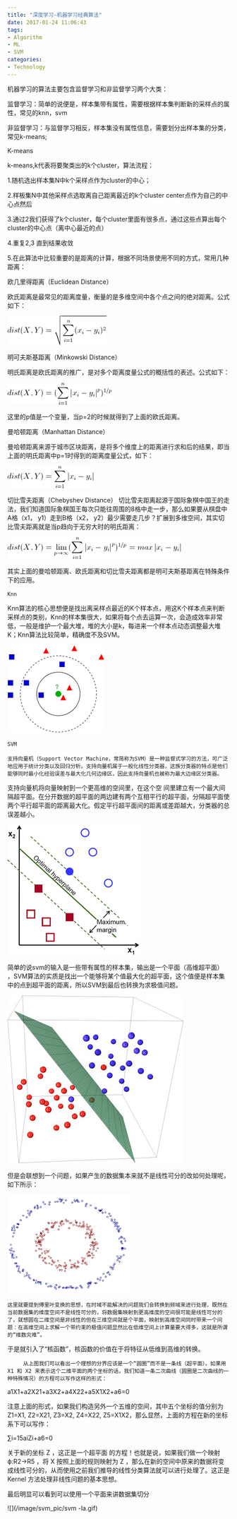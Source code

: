 ```yaml
---
title: "深度学习-机器学习经典算法"
date: 2017-01-24 11:06:43
tags:
- Algorithm
- ML
- SVM
categories:
- Technology
---
```


机器学习的算法主要包含监督学习和非监督学习两个大类：

监督学习：简单的说便是，样本集带有属性，需要根据样本集判断新的采样点的属性，常见的knn，svm

非监督学习：与监督学习相反，样本集没有属性信息，需要划分出样本集的分类，常见k-means;

   K-means

k-means,k代表将要聚类出的k个cluster，算法流程：

1.随机选出样本集N中k个采样点作为cluster的中心；

2.样板集N中其他采样点选取离自己距离最近的k个cluster center点作为自己的中心点然后

3.通过2我们获得了k个cluster，每个cluster里面有很多点，通过这些点算出每个cluster的中心点（离中心最近的点）

4.重复2,3 直到结果收敛

5.在此算法中比较重要的是距离的计算，根据不同场景使用不同的方式，常用几种距离：

欧几里得距离（Euclidean Distance）

欧氏距离是最常见的距离度量，衡量的是多维空间中各个点之间的绝对距离。公式如下：

![](/image/svm_pic/ou.png)
<!-- more -->

明可夫斯基距离（Minkowski Distance）

明氏距离是欧氏距离的推广，是对多个距离度量公式的概括性的表述。公式如下：

![](/image/svm_pic/min.png)

这里的p值是一个变量，当p=2的时候就得到了上面的欧氏距离。

曼哈顿距离（Manhattan Distance）

曼哈顿距离来源于城市区块距离，是将多个维度上的距离进行求和后的结果，即当上面的明氏距离中p=1时得到的距离度量公式，如下：

![](/image/svm_pic/manha.png)
 
切比雪夫距离（Chebyshev Distance）
切比雪夫距离起源于国际象棋中国王的走法，我们知道国际象棋国王每次只能往周围的8格中走一步，那么如果要从棋盘中A格（x1， y1）走到B格（x2， y2）最少需要走几步？扩展到多维空间，其实切比雪夫距离就是当p趋向于无穷大时的明氏距离：

![](/image/svm_pic/che.png)
 
其实上面的曼哈顿距离、欧氏距离和切比雪夫距离都是明可夫斯基距离在特殊条件下的应用。


    Knn

Knn算法的核心思想便是找出离采样点最近的K个样本点，用这K个样本点来判断采样点的类别，Knn的样本集很大，如果将每个点去运算一次，会造成效率非常低，一般是维护一个最大堆，堆的大小是k，每进来一个样本点动态调整最大堆K；Knn算法比较简单，精确度不及SVM。

![](/image/svm_pic/knn.png)

    SVM

    支持向量机（Support Vector Machine，常简称为SVM）是一种监督式学习的方法，可广泛地应用于统计分类以及回归分析。支持向量机属于一般化线性分类器，这族分类器的特点是他们能够同时最小化经验误差与最大化几何边缘区，因此支持向量机也被称为最大边缘区分类器。

支持向量机将向量映射到一个更高维的空间里，在这个空 间里建立有一个最大间隔超平面。在分开数据的超平面的两边建有两个互相平行的超平面，分隔超平面使两个平行超平面的距离最大化。假定平行超平面间的距离或差距越大，分类器的总误差越小。

![](/image/svm_pic/svm1.png)

简单的说svm的输入是一些带有属性的样本集，输出是一个平面（高维超平面） ，SVM算法的实质是找出一个能够将某个值最大化的超平面，这个值便是样本集中的点到超平面的距离，所以SVM到最后也转换为求极值问题。

![](/image/svm_pic/svm3.jpg)

但是会联想到一个问题，如果产生的数据集本来就不是线性可分的改如何处理呢，如下所示：

![](/image/svm_pic/svm4.jpg)

    这里就要提到傅里叶变换的思想，在时域不能解决的问题我们会转换到频域来进行处理，既然在当前数据集的维度空间不是线性可分的，将数据集映射到更高维度的空间很可能是线性可分的了，就想圆在二维空间是非线性的但在三维空间就是个平面，映射到高维空间同时带来一个问题：在高维空间上求解一个带约束的极值问题显然比在低维空间上计算量要大得多，这就是所谓的“维数灾难”。

于是就引入了“核函数”，核函数的价值在于将特征从低维到高维的转换。

         从上图我们可以看出一个理想的分界应该是一个“圆圈”而不是一条线（超平面）。如果用 X1 和 X2 来表示这个二维平面的两个坐标的话，我们知道一条二次曲线（圆圈是二次曲线的一种特殊情况）的方程可以写作这样的形式：

a1X1+a2X21+a3X2+a4X22+a5X1X2+a6=0

注意上面的形式，如果我们构造另外一个五维的空间，其中五个坐标的值分别为 Z1=X1, Z2=X21, Z3=X2, Z4=X22, Z5=X1X2，那么显然，上面的方程在新的坐标系下可以写作：

∑i=15aiZi+a6=0

关于新的坐标 Z ，这正是一个超平面 的方程！也就是说，如果我们做一个映射 ϕ:R2→R5 ，将 X 按照上面的规则映射为 Z ，那么在新的空间中原来的数据将变成线性可分的，从而使用之前我们推导的线性分类算法就可以进行处理了。这正是 Kernel 方法处理非线性问题的基本思想。

最后明显可以看到可以使用一个平面来讲数据集切分

![](/image/svm_pic/svm -la.gif)


